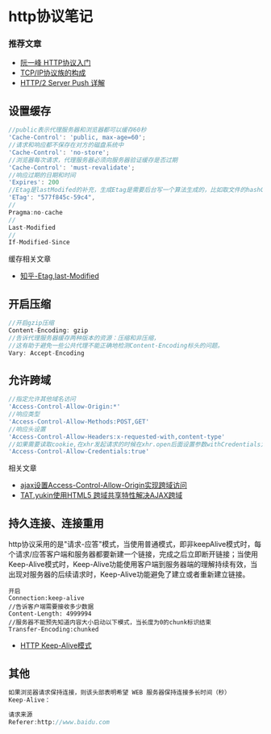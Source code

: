 #  http协议笔记

### 推荐文章
- [阮一峰 HTTP协议入门](http://www.ruanyifeng.com/blog/2016/08/http.html)
- [TCP/IP协议族的构成](https://segmentfault.com/a/1190000011265376)
- [HTTP/2 Server Push 详解](https://segmentfault.com/p/1210000009594280/read)

## 设置缓存
```javascript
//public表示代理服务器和浏览器都可以缓存60秒
'Cache-Control': 'public, max-age=60';
//请求和响应都不保存在对方的磁盘系统中
'Cache-Control': 'no-store';
//浏览器每次请求，代理服务器必须向服务器验证缓存是否过期
'Cache-Control': 'must-revalidate';
//响应过期的日期和时间
'Expires': 200
//Etag是lastModifed的补充，生成Etag是需要后台写一个算法生成的，比如取文件的hashCode或MD5
'ETag': "577f845c-59c4",
//
Pragma:no-cache
//
Last-Modified
//
If-Modified-Since
```
缓存相关文章
- [知乎-Etag,last-Modified](https://www.zhihu.com/question/22883627)


## 开启压缩
```javascript
//开启gzip压缩
Content-Encoding: gzip
//告诉代理服务器缓存两种版本的资源：压缩和非压缩，
//这有助于避免一些公共代理不能正确地检测Content-Encoding标头的问题。
Vary: Accept-Encoding
```


## 允许跨域
```javascript
//指定允许其他域名访问
'Access-Control-Allow-Origin:*'
//响应类型
'Access-Control-Allow-Methods:POST,GET'
//响应头设置
'Access-Control-Allow-Headers:x-requested-with,content-type'
//如果需要读取cookie,在xhr发起请求的时候在xhr.open后面设置参数withCredentials为true：
'Access-Control-Allow-Credentials:true'
```
相关文章
- [ajax设置Access-Control-Allow-Origin实现跨域访问](http://www.cnblogs.com/shsgl/p/5979879.html)
- [TAT.yukin使用HTML5 跨域共享特性解决AJAX跨域](http://www.alloyteam.com/2012/11/html5-cors/)


## 持久连接、连接重用
http协议采用的是"请求-应答"模式，当使用普通模式，即非keepAlive模式时，每个请求/应答客户端和服务器都要新建一个链接，完成之后立即断开链接；当使用Keep-Alive模式时，Keep-Alive功能使用客户端到服务器端的理解持续有效，当出现对服务器的后续请求时，Keep-Alive功能避免了建立或者重新建立链接。
```
开启
Connection:keep-alive
//告诉客户端需要接收多少数据
Content-Length: 4999994
//服务器不能预先知道内容大小启动以下模式，当长度为0的chunk标识结束
Transfer-Encoding:chunked
```
- [HTTP Keep-Alive模式](http://blog.csdn.net/huangjin0507/article/details/52233935)

## 其他
```javascript
如果浏览器请求保持连接，则该头部表明希望 WEB 服务器保持连接多长时间（秒）
Keep-Alive：

请求来源
Referer:http://www.baidu.com
```
